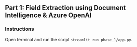 ## Part 1: Field Extraction using Document Intelligence & Azure OpenAI

### Instructions
Open terminal and run the script `streamlit run phase_1/app.py`.
